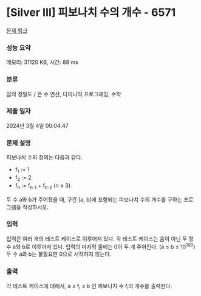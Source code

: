 # [Silver III] 피보나치 수의 개수 - 6571 

[문제 링크](https://www.acmicpc.net/problem/6571) 

### 성능 요약

메모리: 31120 KB, 시간: 88 ms

### 분류

임의 정밀도 / 큰 수 연산, 다이나믹 프로그래밍, 수학

### 제출 일자

2024년 3월 4일 00:04:47

### 문제 설명

<p>피보나치 수의 정의는 다음과 같다.</p>

<ul>
	<li>f<sub>1</sub> := 1</li>
	<li>f<sub>2</sub> := 2</li>
	<li>f<sub>n</sub> := f<sub>n-1</sub> + f<sub>n-2</sub> (n ≥ 3)</li>
</ul>

<p>두 수 a와 b가 주어졌을 때, 구간 [a, b]에 포함되는 피보나치 수의 개수를 구하는 프로그램을 작성하시오.</p>

### 입력 

 <p>입력은 여러 개의 테스트 케이스로 이루어져 있다. 각 테스트 케이스는 음이 아닌 두 정수 a와 b로 이루어져 있다. 입력의 마지막 줄에는 0이 두 개 주어진다. (a ≤ b ≤ 10<sup>100</sup>) 두 수 a와 b는 불필요한 0으로 시작하지 않는다.</p>

### 출력 

 <p>각 테스트 케이스에 대해서, a ≤ f<sub>i</sub> ≤ b 인 피보나치 수 f<sub>i</sub>의 개수를 출력한다.</p>

